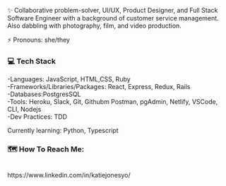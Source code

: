 ✨ Collaborative problem-solver, UI/UX, Product Designer, and Full Stack Software Engineer with a background of customer service management. Also dabbling with photography, film, and video production.

⚡ Pronouns: she/they


### 💻 Tech Stack

-Languages: JavaScript, HTML,CSS, Ruby
<br>
-Frameworks/Libraries/Packages: React, Express, Redux, Rails
<br>
-Databases:PostgresSQL
<br>
-Tools: Heroku, Slack, Git, Githubm Postman, pgAdmin, Netlify, VSCode, CLI, Nodejs
<br>
-Dev Practices: TDD

Currently learning: Python, Typescript 


### 🗺️ How To Reach Me:
<br>
https://www.linkedin.com/in/katiejonesyo/





<!--
**katiejonesyo/katiejonesyo** is a ✨ _special_ ✨ repository because its `README.md` (this file) appears on your GitHub profile.

Here are some ideas to get you started:

- 🔭 I’m currently working on ...
- 🌱 I’m currently learning ...
- 👯 I’m looking to collaborate on ...
- 🤔 I’m looking for help with ...
- 💬 Ask me about ...
- 📫 How to reach me: ...
- 😄 Pronouns: ...
- ⚡ Fun fact: ...
-->

